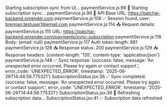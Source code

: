  Starting subscription sync from UI...
paymentService.js:98 🔄 Starting subscription sync...
paymentService.js:99 📍 API Base URL: https://patchai-backend.onrender.com
paymentService.js:108 ✅ Session found, user: brennan.testuser1@email.com
paymentService.js:114 📤 Request details:
paymentService.js:115   URL: https://patchai-backend.onrender.com/payments/sync-subscription
paymentService.js:116   Body: {email: null}
paymentService.js:117   Auth token length: 881
paymentService.js:128 📥 Response status: 200
paymentService.js:129 📥 Response headers: {content-length: '135', content-type: 'application/json'}
paymentService.js:148 ✅ Sync response: {success: false, message: 'An unexpected error occurred. Please try again or contact support.', error_code: 'UNEXPECTED_ERROR', timestamp: '2025-06-29T14:44:56.775321'}
SubscriptionStatus.jsx:36 ✅ Sync completed: {success: false, message: 'An unexpected error occurred. Please try again or contact support.', error_code: 'UNEXPECTED_ERROR', timestamp: '2025-06-29T14:44:56.775321'}
SubscriptionStatus.jsx:39 🔄 Refreshing subscription data...
SubscriptionStatus.jsx:41 ✅ Subscription data refreshed